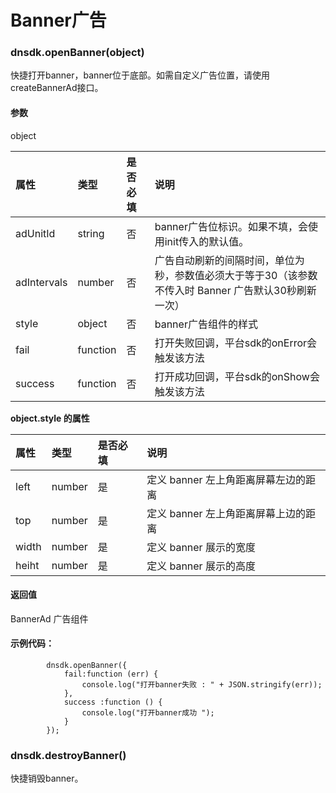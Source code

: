 # Banner广告

### dnsdk.openBanner\(object\)

快捷打开banner，banner位于底部。如需自定义广告位置，请使用createBannerAd接口。

#### 参数

object

| 属性 | 类型 | 是否必填 | 说明 |
| :--- | :--- | :--- | :--- |
| adUnitId | string | 否 | banner广告位标识。如果不填，会使用init传入的默认值。 |
| adIntervals | number | 否 | 广告自动刷新的间隔时间，单位为秒，参数值必须大于等于30（该参数不传入时 Banner 广告默认30秒刷新一次） |
| style | object | 否 | banner广告组件的样式 |
| fail | function | 否 | 打开失败回调，平台sdk的onError会触发该方法 |
| success | function | 否 | 打开成功回调，平台sdk的onShow会触发该方法 |

**object.style 的属性**

| 属性 | 类型 | 是否必填 | 说明 |
| :--- | :--- | :--- | :--- |
| left | number | 是 | 定义 banner 左上角距离屏幕左边的距离 |
| top | number | 是 | 定义 banner 左上角距离屏幕上边的距离 |
| width | number | 是 | 定义 banner 展示的宽度 |
| heiht | number | 是 | 定义 banner 展示的高度 |

#### 返回值

BannerAd 广告组件

#### 示例代码：

```
        dnsdk.openBanner({
            fail:function (err) {
                console.log("打开banner失败 : " + JSON.stringify(err));
            },
            success :function () {
                console.log("打开banner成功 ");
            }
        });
```



### dnsdk.destroyBanner\(\)

快捷销毁banner。